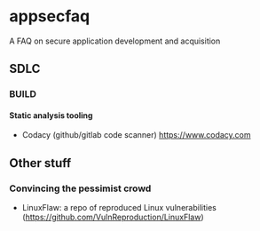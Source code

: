 # appsecfaq
A FAQ on secure application development and acquisition
## SDLC
### BUILD
#### Static analysis tooling
- Codacy (github/gitlab code scanner) https://www.codacy.com
## Other stuff
### Convincing the pessimist crowd
- LinuxFlaw: a repo of reproduced Linux vulnerabilities (https://github.com/VulnReproduction/LinuxFlaw)
